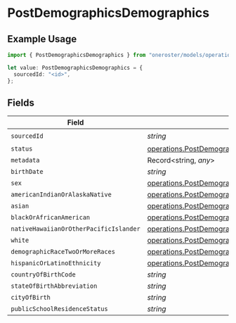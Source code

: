 # PostDemographicsDemographics

## Example Usage

```typescript
import { PostDemographicsDemographics } from "oneroster/models/operations";

let value: PostDemographicsDemographics = {
  sourcedId: "<id>",
};
```

## Fields

| Field                                                                                                                                              | Type                                                                                                                                               | Required                                                                                                                                           | Description                                                                                                                                        |
| -------------------------------------------------------------------------------------------------------------------------------------------------- | -------------------------------------------------------------------------------------------------------------------------------------------------- | -------------------------------------------------------------------------------------------------------------------------------------------------- | -------------------------------------------------------------------------------------------------------------------------------------------------- |
| `sourcedId`                                                                                                                                        | *string*                                                                                                                                           | :heavy_check_mark:                                                                                                                                 | N/A                                                                                                                                                |
| `status`                                                                                                                                           | [operations.PostDemographicsStatus](../../models/operations/postdemographicsstatus.md)                                                             | :heavy_minus_sign:                                                                                                                                 | N/A                                                                                                                                                |
| `metadata`                                                                                                                                         | Record<string, *any*>                                                                                                                              | :heavy_minus_sign:                                                                                                                                 | N/A                                                                                                                                                |
| `birthDate`                                                                                                                                        | *string*                                                                                                                                           | :heavy_minus_sign:                                                                                                                                 | N/A                                                                                                                                                |
| `sex`                                                                                                                                              | [operations.PostDemographicsSex](../../models/operations/postdemographicssex.md)                                                                   | :heavy_minus_sign:                                                                                                                                 | N/A                                                                                                                                                |
| `americanIndianOrAlaskaNative`                                                                                                                     | [operations.PostDemographicsAmericanIndianOrAlaskaNative](../../models/operations/postdemographicsamericanindianoralaskanative.md)                 | :heavy_minus_sign:                                                                                                                                 | N/A                                                                                                                                                |
| `asian`                                                                                                                                            | [operations.PostDemographicsAsian](../../models/operations/postdemographicsasian.md)                                                               | :heavy_minus_sign:                                                                                                                                 | N/A                                                                                                                                                |
| `blackOrAfricanAmerican`                                                                                                                           | [operations.PostDemographicsBlackOrAfricanAmerican](../../models/operations/postdemographicsblackorafricanamerican.md)                             | :heavy_minus_sign:                                                                                                                                 | N/A                                                                                                                                                |
| `nativeHawaiianOrOtherPacificIslander`                                                                                                             | [operations.PostDemographicsNativeHawaiianOrOtherPacificIslander](../../models/operations/postdemographicsnativehawaiianorotherpacificislander.md) | :heavy_minus_sign:                                                                                                                                 | N/A                                                                                                                                                |
| `white`                                                                                                                                            | [operations.PostDemographicsWhite](../../models/operations/postdemographicswhite.md)                                                               | :heavy_minus_sign:                                                                                                                                 | N/A                                                                                                                                                |
| `demographicRaceTwoOrMoreRaces`                                                                                                                    | [operations.PostDemographicsDemographicRaceTwoOrMoreRaces](../../models/operations/postdemographicsdemographicracetwoormoreraces.md)               | :heavy_minus_sign:                                                                                                                                 | N/A                                                                                                                                                |
| `hispanicOrLatinoEthnicity`                                                                                                                        | [operations.PostDemographicsHispanicOrLatinoEthnicity](../../models/operations/postdemographicshispanicorlatinoethnicity.md)                       | :heavy_minus_sign:                                                                                                                                 | N/A                                                                                                                                                |
| `countryOfBirthCode`                                                                                                                               | *string*                                                                                                                                           | :heavy_minus_sign:                                                                                                                                 | N/A                                                                                                                                                |
| `stateOfBirthAbbreviation`                                                                                                                         | *string*                                                                                                                                           | :heavy_minus_sign:                                                                                                                                 | N/A                                                                                                                                                |
| `cityOfBirth`                                                                                                                                      | *string*                                                                                                                                           | :heavy_minus_sign:                                                                                                                                 | N/A                                                                                                                                                |
| `publicSchoolResidenceStatus`                                                                                                                      | *string*                                                                                                                                           | :heavy_minus_sign:                                                                                                                                 | N/A                                                                                                                                                |